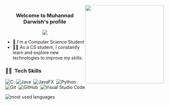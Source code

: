 
<!--
**MuhannadDRW/MuhannadDRW** is a ✨ _special_ ✨ repository because its `README.md` (this file) appears on your GitHub profile.

Here are some ideas to get you started:

- 🔭 I’m currently working on ...
- 🌱 I’m currently learning ...
- 👯 I’m looking to collaborate on ...
- 🤔 I’m looking for help with ...
- 💬 Ask me about ...
- 📫 How to reach me:
    
- 😄 Pronouns: ...
- ⚡ Fun fact: ...
-->

<!-- For The Code GIF -->
<img width="250" align="right" src="https://c.tenor.com/_DOBjnGspYAAAAAM/code-coding.gif">

<h3 align="center">
  Welcome to Muhannad Darwish's profile
  <!--
  <img src="https://media.giphy.com/media/hvRJCLFzcasrR4ia7z/giphy.gif" width="28">
  -->
</h3>

<!-- Typing SVG by DenverCoder1 - https://github.com/DenverCoder1/readme-typing-svg -->
<!-- For The Read Words -->
<p align="center">
  <a href="https://github.com/DenverCoder1/readme-typing-svg"><img src="https://readme-typing-svg.herokuapp.com/?lines=I%20am%20a%20Student;Always%20learning%20new%20things&font=Fira%20Code&center=true&width=440&height=45&color=f75c7e&vCenter=true&size=22"></a>
</p> 

- 🏢 I'm a Computer Science Student
- 👨‍💻 As a CS student, I constantly learn and explore new technologies to improve my skills.


<!-- For Links -->
<!--
### Connect with Me :
<a href="[www.linkedin.com/in/muhannaddarwish](https://www.linkedin.com/in/muhannaddarwish)" target="_blank"><img src="https://img.shields.io/badge/-Muhannad%20Darwish-0077B5?style=for-the-badge&logo=Linkedin&logoColor=white"/></a> -->


<!-- for tech stuff -->
### 👨‍💻 &nbsp;Tech Skills

![C](https://img.shields.io/badge/-05122A?style=flat&logo=c)&nbsp;
![Java](https://img.shields.io/badge/-Java-05122A?style=flat&logo=java)&nbsp;
![JavaFX](https://img.shields.io/badge/-JavaFX-05122A?style=flat&logo=java-fx)&nbsp;
![Python](https://img.shields.io/badge/-Python%20-05122A?style=flat&logo=python)&nbsp;
![Git](https://img.shields.io/badge/-Git-05122A?style=flat&logo=git)&nbsp;
![GitHub](https://img.shields.io/badge/-GitHub-05122A?style=flat&logo=github)&nbsp;
![Visual Studio Code](https://img.shields.io/badge/-Visual%20Studio%20Code-05122A?style=flat&logo=visual-studio-code&logoColor=007ACC)&nbsp;



<!-- img for used languages -->
<img align="left" src="https://github-readme-stats.vercel.app/api/top-langs?username=MuhannadDRW&show_icons=true&locale=en&layout=compact&theme=radical" alt="most used languages" />
<!--
<br>
<a href="https://komarev.com/ghpvc/?username=MuhannadDRW&style=for-the-badge">
    <img src="https://komarev.com/ghpvc/?username=MuhannadDRW&style=for-the-badge">
</a>
-->
